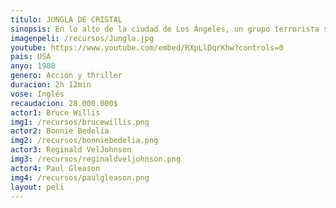 ```yaml
---
titulo: JUNGLA DE CRISTAL
sinopsis: En lo alto de la ciudad de Los Ángeles, un grupo terrorista se ha apoderado de un edificio tomando a un grupo de personas como rehenes. Sólo un hombre, el policía de Nueva York John McClane (Bruce Willis), ha conseguido escapar del acoso terrorista. Aunque está solo y fuera de servicio, McClane se enfrentará a los secuestradores. Él es la única esperanza para los rehenes.
imagenpeli: /recursos/Jungla.jpg
youtube: https://www.youtube.com/embed/RXpLlDqrKhw?controls=0
pais: USA
anyo: 1988
genero: Acción y thriller
duracion: 2h 12min
vose: Inglés
recaudacion: 28.000.000$
actor1: Bruce Willis
img1: /recursos/brucewillis.png
actor2: Bonnie Bedelia
img2: /recursos/bonniebedelia.png
actor3: Reginald VelJohnson
img3: /recursos/reginaldveljohnson.png
actor4: Paul Gleason
img4: /recursos/paulgleason.png
layout: peli
---
```

